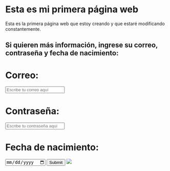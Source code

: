 <!DOCTYPE html>
<html lang="en">
<head>
<title>Mi primera página web</title>
</head>
<body>
 <h1>Esta es mi primera página web</h1>
 <p>Esta es la primera página web que estoy creando y que estaré modificando constantemente.</p>
 <h2>Si quieren más información, ingrese su correo, contraseña y fecha de nacimiento:</h2>
  <form>
    <h1>Correo:</h1>
    <input type="email" required placeholder="Escribe tu correo aquí">
    <h1>Contraseña:</h1>
    <input type="password" required placeholder="Escribe tu contraseña aquí">
    <h1>Fecha de nacimiento:</h1>
    <input type="date" required>
    <input type="submit">
    <img src="Imágenes/La roca.png">
  </form>
</body>
</html>
